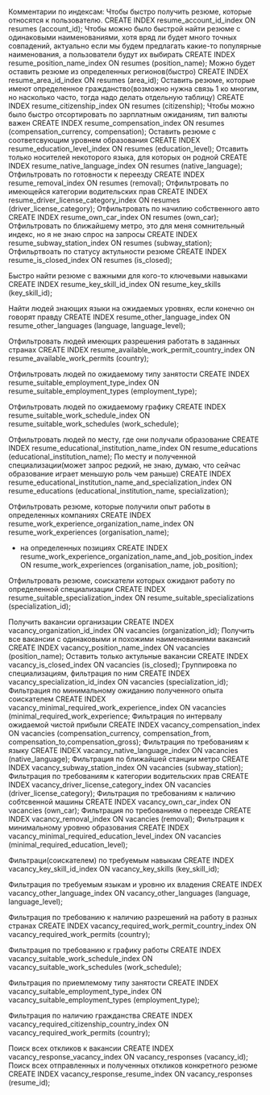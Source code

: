 Комментарии по индексам:
Чтобы быстро получить резюме, которые относятся к пользователю.
CREATE INDEX resume_account_id_index ON resumes (account_id); 
Чтобы можно было быстрой найти резюме с одинаковыми наименованиями, хотя вряд ли будет много точных совпадений, актуально если мы будем предлагать какие-то популярные наименования, а пользователи будут их выбирать
CREATE INDEX resume_position_name_index ON resumes (position_name);
Можно будет оставить резюме из определенных регионов(быстро)
CREATE INDEX resume_area_id_index ON resumes (area_id);
Оставить резюме, которые имеют определенное гражданство(возможно нужна связь 1 ко многим, но насколько часто, тогда надо делать отдельную таблицу)
CREATE INDEX resume_citizenship_index ON resumes (citizenship);
Чтобы можно было быстро отсортировать по зарплатным ожиданиям, тип валюты важен
CREATE INDEX resume_compensation_index ON resumes (compensation_currency, compensation);
Оставить резюме с соответсвующим уровнем образования
CREATE INDEX resume_education_level_index ON resumes (education_level);
Отсавить только носителей некоторого языка, для которых он родной
CREATE INDEX resume_native_language_index ON resumes (native_language);
Отфильтровать по готовности к переезду
CREATE INDEX resume_removal_index ON resumes (removal);
Отфильтровать по имеющейся категории водительских прав
CREATE INDEX resume_driver_license_category_index ON resumes (driver_license_category);
Отфильтровать по начилию собственного авто
CREATE INDEX resume_own_car_index ON resumes (own_car);
Отфильтровать по ближайшему метро, это для меня сомнительный индекс, но я не знаю спрос на запросы
CREATE INDEX resume_subway_station_index ON resumes (subway_station);
Отфильртвоать по статусу актульности резюме
CREATE INDEX resume_is_closed_index ON resumes (is_closed);

Быстро найти резюме с важными для кого-то ключевыми навыками
CREATE INDEX resume_key_skill_id_index ON resume_key_skills (key_skill_id);

Найти людей знающих языки на ожидаемых уровнях, если конечно он говорят правду
CREATE INDEX resume_other_language_index ON resume_other_languages (language, language_level);

Отфильтровать людей имеющих разрешения работать в заданных странах
CREATE INDEX resume_available_work_permit_country_index ON resume_available_work_permits (country);

Отфильтровать людей по ожидаемому типу занятости
CREATE INDEX resume_suitable_employment_type_index ON resume_suitable_employment_types (employment_type);

Отфильтровать людей по ожидаемому графику
CREATE INDEX resume_suitable_work_schedule_index ON resume_suitable_work_schedules (work_schedule);

Отфильтровать людей по месту, где они получали образование
CREATE INDEX resume_educational_institution_name_index ON resume_educations (educational_institution_name);
По месту и полученной специализации(может запрос редкий, не знаю, думаю, что сейчас образование играет меньшую роль чем раньше)
CREATE INDEX resume_educational_institution_name_and_specialization_index ON resume_educations (educational_institution_name, specialization);

Отфильтровать резюме, которые получили опыт работы в определенных компаниях
CREATE INDEX resume_work_experience_organization_name_index ON resume_work_experiences (organisation_name);
+ на определенных позициях
CREATE INDEX resume_work_experience_organization_name_and_job_position_index ON resume_work_experiences (organisation_name, job_position);

Отфильтровать резюме, соискатели которых ожидают работу по определенной специализации
CREATE INDEX resume_suitable_specialization_index ON resume_suitable_specializations (specialization_id);

Получить вакансии организации
CREATE INDEX vacancy_organization_id_index ON vacancies (organization_id);
Получить все вакансии с одинаковыми и похожими наименованиями вакансий
CREATE INDEX vacancy_position_name_index ON vacancies (position_name);
Оставить только актульные вакансии
CREATE INDEX vacancy_is_closed_index ON vacancies (is_closed);
Группировка по специализациям, фильтрация по ним
CREATE INDEX vacancy_specialization_id_index ON vacancies (specialization_id);
Фильтрация по минимальному ожиданию полученного опыта соискателем 
CREATE INDEX vacancy_minimal_required_work_experience_index ON vacancies (minimal_required_work_experience;
Фильтрация по интервалу ожидаемой чистой прибыли
CREATE INDEX vacancy_compensation_index ON vacancies (compensation_currency, compensation_from, compensation_to,compensation_gross);
Фильтрация по требованиям к языку
CREATE INDEX vacancy_native_language_index ON vacancies (native_language);
Фильтрация по ближайшей станции метро
CREATE INDEX vacancy_subway_station_index ON vacancies (subway_station);
Фильтрация по требованиям к категории водительских прав
CREATE INDEX vacancy_driver_license_category_index ON vacancies (driver_license_category);
Фильтрация по требованиям к наличию собтсвенной машины
CREATE INDEX vacancy_own_car_index ON vacancies (own_car);
Фильтрация по требованиям о переезде
CREATE INDEX vacancy_removal_index ON vacancies (removal);
Фильтрация к минимальному уровню образования
CREATE INDEX vacancy_minimal_required_education_level_index ON vacancies (minimal_required_education_level);

Фильтраци(соискателем) по требуемым навыкам
CREATE INDEX vacancy_key_skill_id_index ON vacancy_key_skills (key_skill_id);

Фильтрация по требуемым языкам и уровню их владения
CREATE INDEX vacancy_other_language_index ON vacancy_other_languages (language, language_level);

Фильтрация по требованию к наличию разрешений на работу в разных странах
CREATE INDEX vacancy_required_work_permit_country_index ON vacancy_required_work_permits (country);

Фильтрация по требованию к графику работы
CREATE INDEX vacancy_suitable_work_schedule_index ON vacancy_suitable_work_schedules (work_schedule);

Фильтрация по приемлемому типу занятости
CREATE INDEX vacancy_suitable_employment_type_index ON vacancy_suitable_employment_types (employment_type);

Фильтрация по наличию гражданства
CREATE INDEX vacancy_required_citizenship_country_index ON vacancy_required_work_permits (country);

Поиск всех откликов к вакансии
CREATE INDEX vacancy_response_vacancy_index ON vacancy_responses (vacancy_id);
Поиск всех отправленных и полученных откликов конкретного резюме
CREATE INDEX vacancy_response_resume_index ON vacancy_responses (resume_id);

